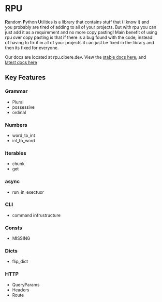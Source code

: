 # RPU

**R**andom **P**ython **U**tilities is a library that contains stuff that (I know I) and you probably are tired of adding to all of your projects. But with rpu you can just add it as a requirement and no more copy pasting! Main benefit of using rpu over copy pasting is that if there is a bug found with the code, instead of having to fix it in all of your projects it can just be fixed in the library and then its fixed for everyone.

Our docs are located at rpu.cibere.dev. View the <a href="https://rpu.cibere.dev/stable/index.html">stable docs here</a>, and <a href="https://rpu.cibere.dev/latest/index.html">latest docs here</a>

## Key Features

### Grammar

- Plural
- possessive
- ordinal

### Numbers

- word_to_int
- int_to_word

### Iterables

- chunk
- get

### async

- run_in_exectuor

### CLI

- command infrustructure

### Consts

- MISSING

### Dicts

- flip_dict

### HTTP

- QueryParams
- Headers
- Route
